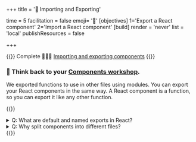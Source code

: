 +++
title = '🚢 Importing and Exporting'

time = 5
facilitation = false
emoji= '🧩'
[objectives]
    1='Export a React component'
    2='Import a React component'
[build]
  render = 'never'
  list = 'local'
  publishResources = false

+++

{{<note type="narrative" title="React Learn">}}
Complete 🧑🏾‍🎓 [Importing and exporting components](https://react.dev/learn/importing-and-exporting-components)
{{</note>}}

### 🧠 Think back to your [Components workshop](https://cyf-workshops.netlify.app/components-2/).

We exported functions to use in other files using modules. You can export your React components in the same way. A React component is a function, so you can export it like any other function.

{{<note type="question" title="Check your understanding">}}

<details><summary>Q: What are default and named exports in React?
</summary>
A: They are ways to export components from a file for use in other files.

</details>
<details><summary>Q: Why split components into different files?
</summary>
A: For better organization and to reuse components easily.

</details>
{{</note>}}
